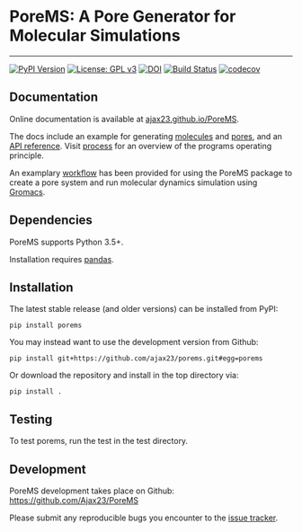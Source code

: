 # PoreMS: A Pore Generator for Molecular Simulations

--------------------------------------

[![PyPI Version](https://img.shields.io/badge/PyPI-0.1.1-orange)](https://pypi.org/project/porems/)
[![License: GPL v3](https://img.shields.io/badge/License-GPLv3-blue.svg)](https://github.com/Ajax23/PoreMS/blob/master/LICENSE)
[![DOI](https://zenodo.org/badge/DOI/10.5281/zenodo.3629231.svg)](https://doi.org/10.5281/zenodo.3629231)
[![Build Status](https://travis-ci.com/Ajax23/PoreMS.svg?branch=master)](https://travis-ci.com/Ajax23/PoreMS)
[![codecov](https://codecov.io/gh/Ajax23/PoreMS/branch/master/graph/badge.svg)](https://codecov.io/gh/Ajax23/PoreMS)

## Documentation

Online documentation is available at [ajax23.github.io/PoreMS](https://ajax23.github.io/PoreMS/).

The docs include an example for generating [molecules](https://ajax23.github.io/PoreMS/molecule.html) and [pores](https://ajax23.github.io/PoreMS/pore.html), and an [API reference](https://ajax23.github.io/PoreMS/api.html). Visit [process](https://ajax23.github.io/PoreMS/process.html) for an overview of the programs operating principle.

An examplary [workflow](https://ajax23.github.io/PoreMS/workflow.html) has been provided for using the PoreMS package to create a pore system and run molecular dynamics simulation using [Gromacs](http://www.gromacs.org/).

## Dependencies

PoreMS supports Python 3.5+.

Installation requires [pandas](https://pandas.pydata.org/).


## Installation

The latest stable release (and older versions) can be installed from PyPI:

    pip install porems

You may instead want to use the development version from Github:

    pip install git+https://github.com/ajax23/porems.git#egg=porems

Or download the repository and install in the top directory via:

    pip install .


## Testing

To test porems, run the test in the test directory.


## Development

PoreMS development takes place on Github: https://github.com/Ajax23/PoreMS

Please submit any reproducible bugs you encounter to the [issue tracker](https://github.com/Ajax23/PoreMS/issues).
